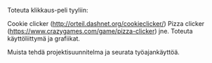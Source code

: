 Toteuta klikkaus-peli tyyliin:

Cookie clicker (http://orteil.dashnet.org/cookieclicker/)
Pizza clicker (https://www.crazygames.com/game/pizza-clicker)
jne.
Toteuta käyttöliittymä ja grafiikat.

Muista tehdä projektisuunnitelma ja seurata työajankäyttöä.
